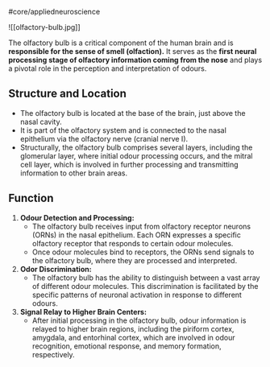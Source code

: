 #core/appliedneuroscience

![[olfactory-bulb.jpg]]

The olfactory bulb is a critical component of the human brain and is **responsible for the sense of smell (olfaction).** It serves as the **first neural processing stage of olfactory information coming from the nose** and plays a pivotal role in the perception and interpretation of odours.

## Structure and Location

- The olfactory bulb is located at the base of the brain, just above the nasal cavity.
- It is part of the olfactory system and is connected to the nasal epithelium via the olfactory nerve (cranial nerve I).
- Structurally, the olfactory bulb comprises several layers, including the glomerular layer, where initial odour processing occurs, and the mitral cell layer, which is involved in further processing and transmitting information to other brain areas.

## Function

1. **Odour Detection and Processing:**
   - The olfactory bulb receives input from olfactory receptor neurons (ORNs) in the nasal epithelium. Each ORN expresses a specific olfactory receptor that responds to certain odour molecules.
   - Once odour molecules bind to receptors, the ORNs send signals to the olfactory bulb, where they are processed and interpreted.
2. **Odor Discrimination:**
   - The olfactory bulb has the ability to distinguish between a vast array of different odour molecules. This discrimination is facilitated by the specific patterns of neuronal activation in response to different odours.
3. **Signal Relay to Higher Brain Centers:**
   - After initial processing in the olfactory bulb, odour information is relayed to higher brain regions, including the piriform cortex, amygdala, and entorhinal cortex, which are involved in odour recognition, emotional response, and memory formation, respectively.

